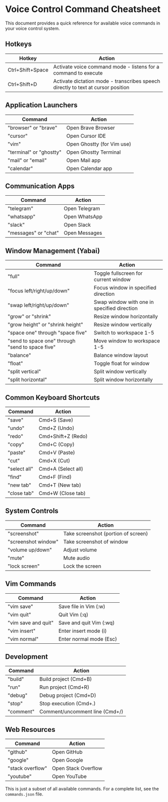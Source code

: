 # Voice Control Command Cheatsheet

This document provides a quick reference for available voice commands in your voice control system.

## Hotkeys

| Hotkey | Action |
|--------|--------|
| Ctrl+Shift+Space | Activate voice command mode - listens for a command to execute |
| Ctrl+Shift+D | Activate dictation mode - transcribes speech directly to text at cursor position |

## Application Launchers

| Command | Action |
|---------|--------|
| "browser" or "brave" | Open Brave Browser |
| "cursor" | Open Cursor IDE |
| "vim" | Open Ghostty (for Vim use) |
| "terminal" or "ghostty" | Open Ghostty Terminal |
| "mail" or "email" | Open Mail app |
| "calendar" | Open Calendar app |

## Communication Apps

| Command | Action |
|---------|--------|
| "telegram" | Open Telegram |
| "whatsapp" | Open WhatsApp |
| "slack" | Open Slack |
| "messages" or "chat" | Open Messages |

## Window Management (Yabai)

| Command | Action |
|---------|--------|
| "full" | Toggle fullscreen for current window |
| "focus left/right/up/down" | Focus window in specified direction |
| "swap left/right/up/down" | Swap window with one in specified direction |
| "grow" or "shrink" | Resize window horizontally |
| "grow height" or "shrink height" | Resize window vertically |
| "space one" through "space five" | Switch to workspace 1-5 |
| "send to space one" through "send to space five" | Move window to workspace 1-5 |
| "balance" | Balance window layout |
| "float" | Toggle float for window |
| "split vertical" | Split window vertically |
| "split horizontal" | Split window horizontally |

## Common Keyboard Shortcuts

| Command | Action |
|---------|--------|
| "save" | Cmd+S (Save) |
| "undo" | Cmd+Z (Undo) |
| "redo" | Cmd+Shift+Z (Redo) |
| "copy" | Cmd+C (Copy) |
| "paste" | Cmd+V (Paste) |
| "cut" | Cmd+X (Cut) |
| "select all" | Cmd+A (Select all) |
| "find" | Cmd+F (Find) |
| "new tab" | Cmd+T (New tab) |
| "close tab" | Cmd+W (Close tab) |

## System Controls

| Command | Action |
|---------|--------|
| "screenshot" | Take screenshot (portion of screen) |
| "screenshot window" | Take screenshot of window |
| "volume up/down" | Adjust volume |
| "mute" | Mute audio |
| "lock screen" | Lock the screen |

## Vim Commands

| Command | Action |
|---------|--------|
| "vim save" | Save file in Vim (:w) |
| "vim quit" | Quit Vim (:q) |
| "vim save and quit" | Save and quit Vim (:wq) |
| "vim insert" | Enter insert mode (i) |
| "vim normal" | Enter normal mode (Esc) |

## Development 

| Command | Action |
|---------|--------|
| "build" | Build project (Cmd+B) |
| "run" | Run project (Cmd+R) |
| "debug" | Debug project (Cmd+D) |
| "stop" | Stop execution (Cmd+.) |
| "comment" | Comment/uncomment line (Cmd+/) |

## Web Resources

| Command | Action |
|---------|--------|
| "github" | Open GitHub |
| "google" | Open Google |
| "stack overflow" | Open Stack Overflow |
| "youtube" | Open YouTube |

This is just a subset of all available commands. For a complete list, see the `commands.json` file.
